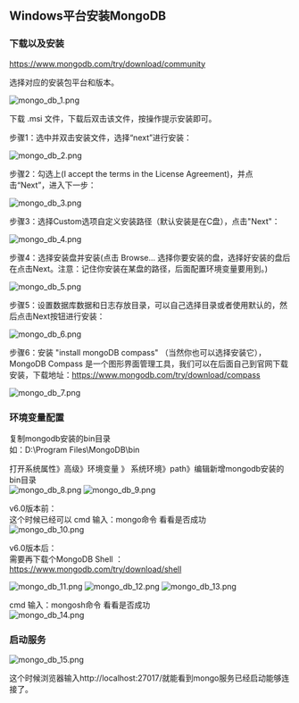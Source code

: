 ## Windows平台安装MongoDB
### 下载以及安装
https://www.mongodb.com/try/download/community

选择对应的安装包平台和版本。

![mongo_db_1.png](./imgs/mongo_db/mongo_db_1.png)

下载 .msi 文件，下载后双击该文件，按操作提示安装即可。

步骤1：选中并双击安装文件，选择“next”进行安装：

![mongo_db_2.png](./imgs/mongo_db/mongo_db_2.png)

步骤2：勾选上(I accept the terms in the License Agreement)，并点击“Next”，进入下一步：

![mongo_db_3.png](./imgs/mongo_db/mongo_db_3.png)

步骤3：选择Custom选项自定义安装路径（默认安装是在C盘），点击"Next"：

![mongo_db_4.png](./imgs/mongo_db/mongo_db_4.png)

步骤4：选择安装盘并安装(点击 Browse… 选择你要安装的盘，选择好安装的盘后在点击Next。注意：记住你安装在某盘的路径，后面配置环境变量要用到。)

![mongo_db_5.png](./imgs/mongo_db/mongo_db_5.png)

步骤5：设置数据库数据和日志存放目录，可以自己选择目录或者使用默认的，然后点击Next按钮进行安装：

![mongo_db_6.png](./imgs/mongo_db/mongo_db_6.png)

步骤6：安装 "install mongoDB compass" （当然你也可以选择安装它），MongoDB Compass 是一个图形界面管理工具，我们可以在后面自己到官网下载安装，下载地址：https://www.mongodb.com/try/download/compass

![mongo_db_7.png](./imgs/mongo_db/mongo_db_7.png)

### 环境变量配置
复制mongodb安装的bin目录<br>
如：D:\Program Files\MongoDB\bin

打开系统属性》高级》环境变量 》 系统环境》path》编辑新增mongodb安装的bin目录<br>
![mongo_db_8.png](./imgs/mongo_db/mongo_db_8.png)
![mongo_db_9.png](./imgs/mongo_db/mongo_db_9.png)


v6.0版本前：<br>
这个时候已经可以 cmd 输入：mongo命令 看看是否成功<br>
![mongo_db_10.png](./imgs/mongo_db/mongo_db_10.png)

v6.0版本后：<br>
需要再下载个MongoDB Shell ：https://www.mongodb.com/try/download/shell<br>

![mongo_db_11.png](./imgs/mongo_db/mongo_db_11.png)
![mongo_db_12.png](./imgs/mongo_db/mongo_db_12.png)
![mongo_db_13.png](./imgs/mongo_db/mongo_db_13.png)

cmd 输入：mongosh命令 看看是否成功<br>
![mongo_db_14.png](./imgs/mongo_db/mongo_db_14.png)
### 启动服务
![mongo_db_15.png](./imgs/mongo_db/mongo_db_15.png)

这个时候浏览器输入http://localhost:27017/就能看到mongo服务已经启动能够连接了。